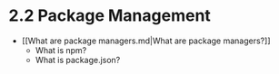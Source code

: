 # 2.2 Package Management

- [[What are package managers.md|What are package managers?]]
  - What is npm?
  - What is package.json?
